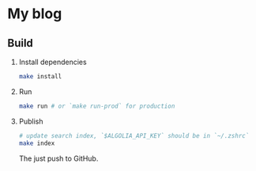 # My blog

## Build

1. Install dependencies

    ```bash
    make install
    ```

2. Run

    ```bash
    make run # or `make run-prod` for production
    ```

3. Publish

    ```bash
    # update search index, `$ALGOLIA_API_KEY` should be in `~/.zshrc`
    make index
    ```

    The just push to GitHub.
